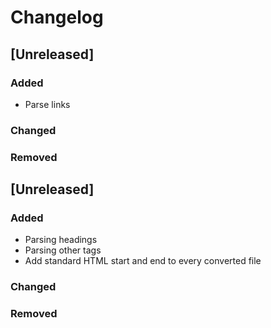 # Changelog

## [Unreleased]

### Added

- Parse links

### Changed

### Removed

## [Unreleased]

### Added

- Parsing headings
- Parsing other tags
- Add standard HTML start and end to every converted file

### Changed

### Removed